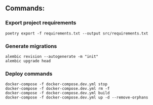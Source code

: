 ## Commands:

### Export project requirements
`poetry export -f requirements.txt --output src/requirements.txt`

### Generate migrations
`alembic revision --autogenerate -m "init"`  
`alembic upgrade head`

### Deploy commands
`docker-compose -f docker-compose.dev.yml stop`  
`docker-compose -f docker-compose.dev.yml rm -f`  
`docker-compose -f docker-compose.dev.yml build`  
`docker-compose -f docker-compose.dev.yml up -d --remove-orphans`  
